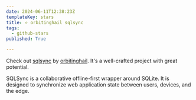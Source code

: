 ```yaml
---
date: 2024-06-11T12:38:23Z
templateKey: stars
title: ⭐ orbitinghail sqlsync
tags:
  - github-stars
published: True

---
```


Check out [sqlsync](https://github.com/orbitinghail/sqlsync) by [orbitinghail](https://github.com/orbitinghail). It's a well-crafted project with great potential.

SQLSync is a collaborative offline-first wrapper around SQLite. It is designed to synchronize web application state between users, devices, and the edge.
